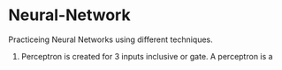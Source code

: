 # Neural-Network
Practiceing Neural Networks using different techniques.
1. Perceptron is created for 3 inputs inclusive or gate.
A perceptron is a 
